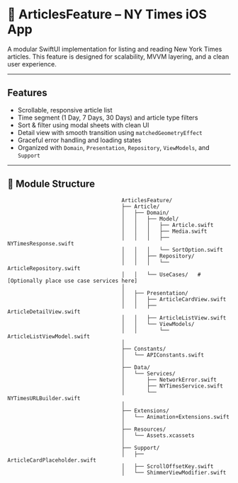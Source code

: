 # 📰 ArticlesFeature – NY Times iOS App

A modular SwiftUI implementation for listing and reading New York Times articles.
This feature is designed for scalability, MVVM layering, and a clean user experience.

---

##  Features

- Scrollable, responsive article list
- Time segment (1 Day, 7 Days, 30 Days) and article type filters
- Sort & filter using modal sheets with clean UI
- Detail view with smooth transition using `matchedGeometryEffect`
- Graceful error handling and loading states
- Organized with `Domain`, `Presentation`, `Repository`, `ViewModels`, and `Support`

---
 ## 📁 Module Structure

                                        ArticlesFeature/
                                        ├── Article/
                                        │   ├── Domain/
                                        │   │   ├── Model/
                                        │   │   │   ├── Article.swift
                                        │   │   │   ├── Media.swift
                                        │   │   │   ├── NYTimesResponse.swift
                                        │   │   │   └── SortOption.swift
                                        │   │   ├── Repository/
                                        │   │   │   └── ArticleRepository.swift
                                        │   │   └── UseCases/   # [Optionally place use case services here]
                                        │
                                        │   ├── Presentation/
                                        │   │   ├── ArticleCardView.swift
                                        │   │   ├── ArticleDetailView.swift
                                        │   │   ├── ArticleListView.swift
                                        │   │   └── ViewModels/
                                        │   │       └── ArticleListViewModel.swift
                                        │
                                        ├── Constants/
                                        │   └── APIConstants.swift
                                        │
                                        ├── Data/
                                        │   └── Services/
                                        │       ├── NetworkError.swift
                                        │       ├── NYTimesService.swift
                                        │       └── NYTimesURLBuilder.swift
                                        │
                                        ├── Extensions/
                                        │   └── Animation+Extensions.swift
                                        │
                                        ├── Resources/
                                        │   └── Assets.xcassets
                                        │
                                        ├── Support/
                                        │   ├── ArticleCardPlaceholder.swift
                                        │   ├── ScrollOffsetKey.swift
                                        │   └── ShimmerViewModifier.swift
